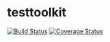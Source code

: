 # testtoolkit

[![Build Status](https://travis-ci.org/Nauja/testtoolkit.png?branch=master)](https://travis-ci.org/Nauja/testtoolkit)
[![Coverage Status](https://coveralls.io/repos/github/Nauja/testtoolkit/badge.svg?branch=master)](https://coveralls.io/github/Nauja/testtoolkit?branch=master)